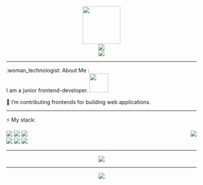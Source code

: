 <div id="header" align="center">
  <img src="https://media.giphy.com/media/v1.Y2lkPTc5MGI3NjExMGVjN2Y3ODYzOWVhMTVmNDY5NDY5NDY0ZjNlMmNkMWI2NjdhNWIzZSZjdD1n/2IudUHdI075HL02Pkk/giphy.gif" width="100"/>
  <div id="badges">
    <a href="https://t.me/Sondrr"> 
      <img src="https://shields.io/badge/telegram-orange?logo=telegram&logoColor=black&style=for-the-badge"/> 
    </a>
  </div>
  <div>
    <img src="https://komarev.com/ghpvc/?username=Ten-Dark&color=orange&style=for-the-badge"/>
  </div>
</div>

---

<div>
:woman_technologist: About Me :
</div>
<div>
I am a junior frontend-developer.    <img src="https://media.giphy.com/media/lcs5BL0NIM4WMv61a9/giphy.gif" width="50">

:telescope: I’m contributing frontends for building web applications.

---

:zap: My stack:
<div>
  <div>
    <img src="https://img.shields.io/badge/JavaScript-black?labelColor=orange&&style=for-the-badge"/>
    <img src="https://shields.io/badge/React-JS-black?labelColor=blue&&logo=React.js&&style=for-the-badge"/>
    <img src="https://img.shields.io/badge/Nuxt-JS-orange?logo=Nuxt.js&&labelColor=black&&style=for-the-badge"/>
    <img align="right" src="https://github-readme-stats.vercel.app/api/top-langs/?username=Ten-Dark&layout=compact&theme=vision-friendly-dark"/>
   </div
   
   ---
   
   <div>
    <img src="https://shields.io/badge/Docker-black?logo=Docker&logoColor=blue&style=for-the-badge"/>
    <img src="https://img.shields.io/badge/Git-hub-orange?labelColor=black&logo=git&style=for-the-badge"/>
    <img src="https://github-readme-stats.vercel.app/api?username=Ten-Dark&show_icons=true&theme=radical"/>
  </div>
</div>

---

<div align="center">
  <img src="http://github-readme-streak-stats.herokuapp.com?user=Ten-Dark&theme=radical&hide_border=%D0%BB%D0%BE%D0%B6%D1%8C&border_radius=1&date_format=j%20M%5B%20Y%5D"/>
</div>
  
---

<div align="center">
  <img src="https://media.giphy.com/media/v1.Y2lkPTc5MGI3NjExZGY2NGI1YTk4NzM0ZjA2NGMyMDc5OWNkZTRiY2Q3MDA4NDdlYWRiMCZjdD1n/vrxxqQbyRxYi6scCjT/giphy.gif"/>
</div>
